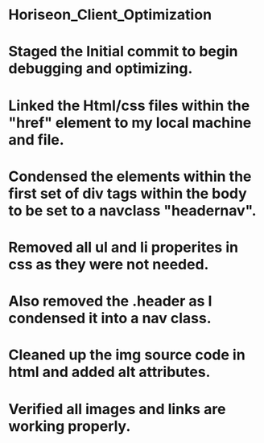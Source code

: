 # Horiseon_Client_Optimization
# Staged the Initial commit to begin debugging and optimizing.
# Linked the Html/css files within the "href" element to my local machine and file. 
# Condensed the elements within the first set of div tags within the body to be set to a navclass "headernav".
# Removed all ul and li properites in css as they were not needed.
# Also removed the .header as I condensed it into a nav class. 
# Cleaned up the img source code in html and added alt attributes.
# Verified all images and links are working properly.